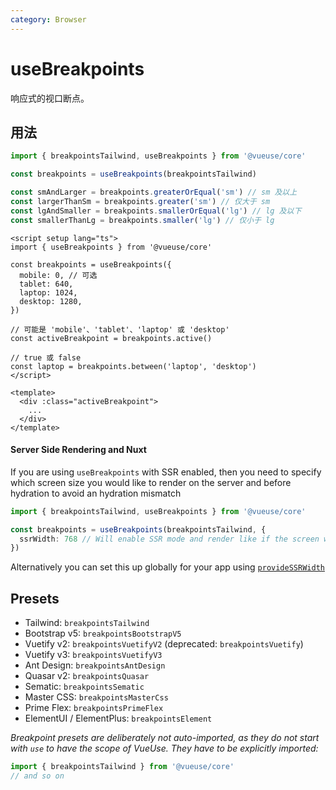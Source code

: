 ```yaml
---
category: Browser
---
```


# useBreakpoints

响应式的视口断点。

## 用法

```ts
import { breakpointsTailwind, useBreakpoints } from '@vueuse/core'

const breakpoints = useBreakpoints(breakpointsTailwind)

const smAndLarger = breakpoints.greaterOrEqual('sm') // sm 及以上
const largerThanSm = breakpoints.greater('sm') // 仅大于 sm
const lgAndSmaller = breakpoints.smallerOrEqual('lg') // lg 及以下
const smallerThanLg = breakpoints.smaller('lg') // 仅小于 lg
```

```vue
<script setup lang="ts">
import { useBreakpoints } from '@vueuse/core'

const breakpoints = useBreakpoints({
  mobile: 0, // 可选
  tablet: 640,
  laptop: 1024,
  desktop: 1280,
})

// 可能是 'mobile'、'tablet'、'laptop' 或 'desktop'
const activeBreakpoint = breakpoints.active()

// true 或 false
const laptop = breakpoints.between('laptop', 'desktop')
</script>

<template>
  <div :class="activeBreakpoint">
    ...
  </div>
</template>
```

#### Server Side Rendering and Nuxt

If you are using `useBreakpoints` with SSR enabled, then you need to specify which screen size you would like to render on the server and before hydration to avoid an hydration mismatch

```ts
import { breakpointsTailwind, useBreakpoints } from '@vueuse/core'

const breakpoints = useBreakpoints(breakpointsTailwind, {
  ssrWidth: 768 // Will enable SSR mode and render like if the screen was 768px wide
})
```

Alternatively you can set this up globally for your app using [`provideSSRWidth`](../useSSRWidth/index.md)

## Presets

- Tailwind: `breakpointsTailwind`
- Bootstrap v5: `breakpointsBootstrapV5`
- Vuetify v2: `breakpointsVuetifyV2` (deprecated: `breakpointsVuetify`)
- Vuetify v3: `breakpointsVuetifyV3`
- Ant Design: `breakpointsAntDesign`
- Quasar v2: `breakpointsQuasar`
- Sematic: `breakpointsSematic`
- Master CSS: `breakpointsMasterCss`
- Prime Flex: `breakpointsPrimeFlex`
- ElementUI / ElementPlus: `breakpointsElement`

_Breakpoint presets are deliberately not auto-imported, as they do not start with `use` to have the scope of VueUse. They have to be explicitly imported:_

```js
import { breakpointsTailwind } from '@vueuse/core'
// and so on
```
